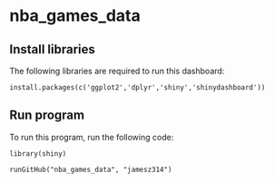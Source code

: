# nba_games_data

## Install libraries
The following libraries are required to run this dashboard:

```install.packages(c('ggplot2','dplyr','shiny','shinydashboard'))```

## Run program
To run this program, run the following code:

```library(shiny)```

```runGitHub("nba_games_data", "jamesz314")```